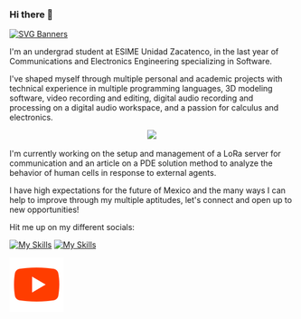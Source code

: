 ### Hi there 👋

[![SVG Banners](https://svg-banners.vercel.app/api?type=typeWriter&text1=Ramón%20E.%20Hernández%20📓&width=800&height=150)](https://github.com/Akshay090/svg-banners)

I'm an undergrad student at ESIME Unidad Zacatenco, in the last year of Communications and Electronics Engineering specializing in Software.

I've shaped myself through multiple personal and academic projects with technical experience in multiple programming languages, 3D modeling software, video recording and editing, digital audio recording and processing on a digital audio workspace, and a passion for calculus and electronics.

<p align="center">
  <a href="https://skillicons.dev">
    <img src="https://skillicons.dev/icons?i=ableton,arduino,matlab" />
  </a>
</p>

I'm currently working on the setup and management of a LoRa server for communication and an article on a PDE solution method to analyze the behavior of human cells in response to external agents.

I have high expectations for the future of Mexico and the many ways I can help to improve through my multiple aptitudes, let's connect and open up to new opportunities!

Hit me up on my different socials:

[![My Skills](https://skillicons.dev/icons?i=linkedin)](https://www.linkedin.com/in/ram%C3%B3n-everardo-hern%C3%A1ndez-hern%C3%A1ndez-722701206/) [![My Skills](https://skillicons.dev/icons?i=instagram)](https://www.instagram.com/ramon_eve/)


![My channel](./icons/youtubePlay.svg)
